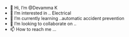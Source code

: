 - 👋 Hi, I’m @Devamma K
- 👀 I’m interested in .. Electrical
- 🌱 I’m currently learning ..automatic accident prevention
- 💞️ I’m looking to collaborate on ..
- 📫 How to reach me ...

<!---
DevammaK/DevammaK is a ✨ special ✨ repository because its `README.md` (this file) appears on your GitHub profile.
You can click the Preview link to take a look at your changes.
--->
